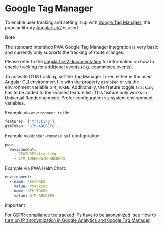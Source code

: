 <!--
kb_guide
kb_pwa
kb_everyone
kb_sync_latest_only
-->

# Google Tag Manager

To enable user tracking and setting it up with [Google Tag Manager](https://github.com/angulartics/angulartics2/tree/master/src/lib/providers/gtm), the popular library [Angulartics2](https://angulartics.github.io/angulartics2/) is used.

> [!NOTE]
> The standard Intershop PWA Google Tag Manager integration is very basic and currently only supports the tracking of route changes.
>
> Please refer to the [angulartics2 documentation](https://github.com/angulartics/angulartics2#usage) for information on how to enable tracking for additional events (e.g. ecommerce events).

To activate GTM tracking, set the Tag Manager Token either in the used Angular CLI environment file with the property `gtmToken` or via the environment variable `GTM_TOKEN`.
Additionally, the feature toggle `tracking` has to be added to the enabled feature list.
This feature only works in Universal Rendering mode.
Prefer configuration via system environment variables.

Example via `environment.ts` file:

```typescript
features: ['tracking'],
gtmToken: 'GTM-ABCDEFG',
```

Example via `docker-compose.yml` configuration:

```yaml
pwa:
  environment:
    - FEATURES=tracking
    - GTM_TOKEN=GTM-ABCDEFG
```

Example via PWA Helm Chart:

```yaml
environment:
  - name: FEATURES
    value: tracking
  - name: GTM_TOKEN
    value: GTM-ABCDEFG
```

> [!IMPORTANT]
> For GDPR compliance the tracked IPs have to be anonymized, see [How to turn on IP anonymization in Google Analytics and Google Tag Manager](https://www.optimizesmart.com/how-to-turn-on-ip-anonymization-in-google-analytics-and-google-tag-manager/).
